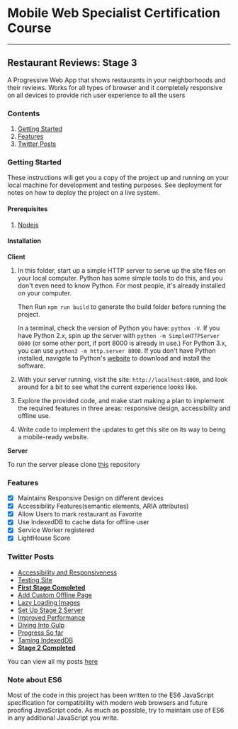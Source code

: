 # Mobile Web Specialist Certification Course
---

## Restaurant Reviews: Stage 3
  A Progressive Web App that shows restaurants in your neighborhoods and their reviews. Works for all types of browser and it completely  responsive on all devices to provide rich user experience to all the users

### Contents
  1. [Getting Started](getting-started)
  2. [Features](features)
  3. [Twitter Posts](twitter-posts)

### Getting Started

These instructions will get you a copy of the project up and running on your local machine for development and testing purposes. See deployment for notes on how to deploy the project on a live system.

#### Prerequisites

1. [Nodejs](https://nodejs.org/en/download/)

#### Installation

**Client**
1. In this folder, start up a simple HTTP server to serve up the site files on your local computer. Python has some simple tools to do this, and you don't even need to know Python. For most people, it's already installed on your computer.

   Then Run `npm run build` to generate the build folder before running the project.

   In a terminal, check the version of Python you have: `python -V`. If you have Python 2.x, spin up the server with `python -m SimpleHTTPServer 8000` (or some other port, if port 8000 is already in use.) For Python 3.x, you can use `python3 -m http.server 8000`. If you don't have Python installed, navigate to Python's [website](https://www.python.org/) to download and install the software.

2. With your server running, visit the site: `http://localhost:8000`, and look around for a bit to see what the current experience looks like.
3. Explore the provided code, and make start making a plan to implement the required features in three areas: responsive design, accessibility and offline use.
4. Write code to implement the updates to get this site on its way to being a mobile-ready website.

**Server**

To run the server please clone [this](https://github.com/twishasaraiya/mws-restaurant-stage-3) repository

### Features

 - [x] Maintains Responsive Design on different devices
 - [x] Accessibility Features(semantic elements, ARIA attributes)
 - [x] Allow Users to mark restaurant as Favorite
 - [x] Use IndexedDB to cache data for offline user
 - [x] Service Worker registered
 - [x] LightHouse Score

### Twitter Posts

- [Accessibility and Responsiveness](https://twitter.com/SaraiyaTwisha/status/1007183566634184704)
- [Testing Site](https://twitter.com/SaraiyaTwisha/status/1013012669127954434)
- [**First Stage Completed**](https://twitter.com/SaraiyaTwisha/status/1013712600947978241)
- [Add Custom Offline Page](https://twitter.com/SaraiyaTwisha/status/1014004158658170881)
- [Lazy Loading Images](https://twitter.com/SaraiyaTwisha/status/1014381582629695488)
- [Set Up Stage 2 Server](https://twitter.com/SaraiyaTwisha/status/1023929913139777536)
- [Improved Performance](https://twitter.com/SaraiyaTwisha/status/1024321043668844544)
- [Diving Into Gulp](https://twitter.com/SaraiyaTwisha/status/1025392697836748807)
- [Progress So far](https://twitter.com/SaraiyaTwisha/status/1026521173713141760)
- [Taming IndexedDB](https://twitter.com/SaraiyaTwisha/status/1027132448260481025)
- [**Stage 2 Completed**](https://twitter.com/SaraiyaTwisha/status/1031922363716300800)

You can view all my posts [here](https://twitter.com/SaraiyaTwisha)
### Note about ES6

Most of the code in this project has been written to the ES6 JavaScript specification for compatibility with modern web browsers and future proofing JavaScript code. As much as possible, try to maintain use of ES6 in any additional JavaScript you write.
